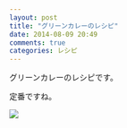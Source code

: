 ```yaml
---
layout: post
title: "グリーンカレーのレシピ"
date: 2014-08-09 20:49
comments: true
categories: レシピ
---
```


グリーンカレーのレシピです。

定番ですね。

![](/images/2014-08-09/greencurry.jpg)

<script src="https://gist.github.com/honjo2/3d486565278397c99a8a.js"></script>
